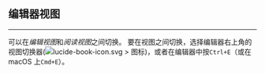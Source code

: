 ## 编辑器视图
***
可以在*编辑视图*和*阅读视图*之间切换。
要在视图之间切换，选择编辑器右上角的视图切换器(![lucide-book-icon.svg > 图标](https://publish-01.obsidian.md/access/f786db9fac45774fa4f0d8112e232d67/Attachments/icons/lucide-book-icon.svg))，或者在编辑器中按`Ctrl+E`（或在 macOS 上`Cmd+E`）。
